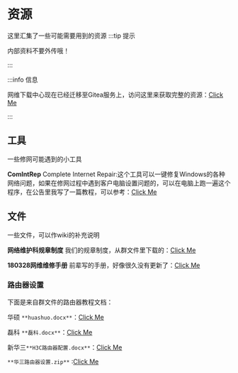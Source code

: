 # 资源
这里汇集了一些可能需要用到的资源
:::tip 提示

内部资料不要外传哦！

:::

:::info 信息

网维下载中心现在已经迁移至Gitea服务上，访问这里来获取完整的资源：[Click Me](https://gitea.zsxyww.com/i/Downloads)

:::
## 工具
一些修网可能遇到的小工具

**ComIntRep**  Complete Internet Repair:这个工具可以一键修复Windows的各种网络问题，如果在修网过程中遇到客户电脑设置问题的，可以在电脑上跑一遍这个程序，在公告里我写了一篇教程，可以参考：[Click Me](/downloads/tools/comintrep_2103（传说中的神器）.zip)
## 文件
一些文件，可以作wiki的补充说明

**网络维护科规章制度**  我们的规章制度，从群文件里下载的：[Click Me](/downloads/documents/网络维护科规章制度.docx)

**180328网维维修手册**  前辈写的手册，好像很久没有更新了：[Click Me](/downloads/documents/180328网维维修手册.docx)
### 路由器设置
下面是来自群文件的路由器教程文档：

华硕  `**huashuo.docx**`：[Click Me](/downloads/documents/huashuo.docx)

磊科  `**磊科.docx**`：[Click Me](/downloads/documents/磊科.docx)

新华三`**H3C路由器配置.docx**`：[Click Me](/downloads/documents/H3C路由器配置.docx)

`**华三路由器设置.zip**` :[Click Me](/downloads/documents/华三路由器设置.zip)
